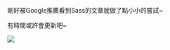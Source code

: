 剛好被Google推薦看到Sass的文章就做了點小小的嘗試~

有時間或許會更新吧~

![](https://miro.medium.com/max/1400/1*H-9KGBGNHfvkd4F4MOY__g.png)